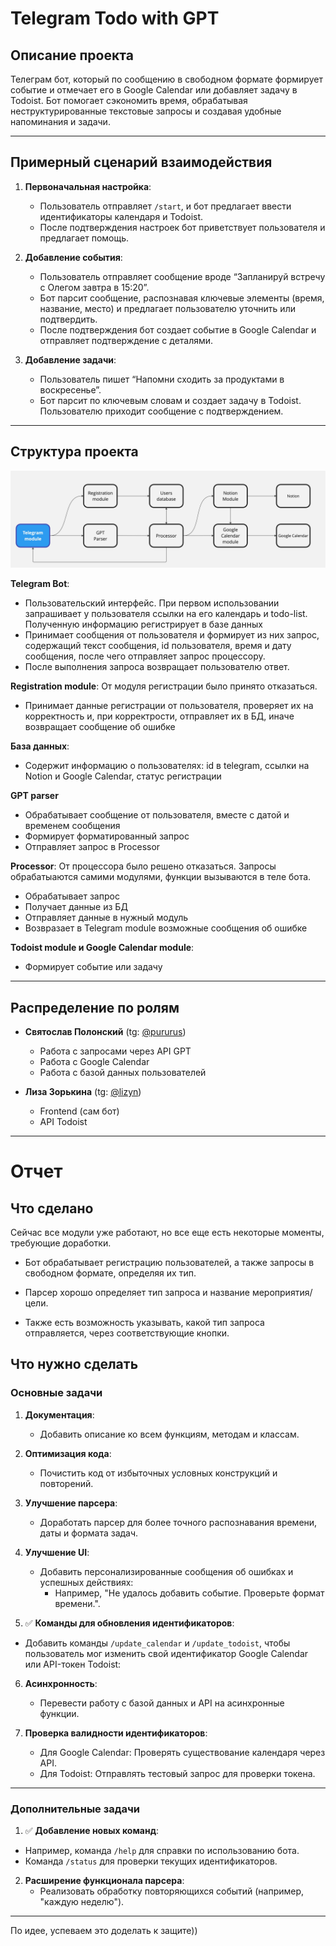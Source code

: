 # Telegram Todo with GPT

## Описание проекта

Телеграм бот, который по сообщению в свободном формате формирует событие и отмечает его в Google Calendar или добавляет задачу в Todoist. Бот помогает сэкономить время, обрабатывая неструктурированные текстовые запросы и создавая удобные напоминания и задачи.

---

## Примерный сценарий взаимодействия

1. **Первоначальная настройка**:
   - Пользователь отправляет `/start`, и бот предлагает ввести идентификаторы календаря и Todoist.
   - После подтверждения настроек бот приветствует пользователя и предлагает помощь.

2. **Добавление события**:
   - Пользователь отправляет сообщение вроде “Запланируй встречу с Олегом завтра в 15:20”.
   - Бот парсит сообщение, распознавая ключевые элементы (время, название, место) и предлагает пользователю уточнить или подтвердить.
   - После подтверждения бот создает событие в Google Calendar и отправляет подтверждение с деталями.

3. **Добавление задачи**:
   - Пользователь пишет “Напомни сходить за продуктами в воскресенье”.
   - Бот парсит по ключевым словам и создает задачу в Todoist. Пользователю приходит сообщение с подтверждением.

---

## Структура проекта

![image](https://github.com/pururus/telegram-todo-with-gpt/blob/main/Todo-with-gpt_structure.jpg)

**Telegram Bot**: 
   - Пользовательский интерфейс. При первом использовании запрашивает у пользователя ссылки на его календарь и todo-list. Полученную информацию регистрирует в базе данных
   - Принимает сообщения от пользователя и формирует из них запрос, содержащий текст сообщения, id пользователя, время и дату сообщения, после чего отправляет запрос процессору.
   - После выполнения запроса возвращает пользователю ответ.

**Registration module**: От модуля регистрации было принято отказаться.
   - Принимает данные регистрации от пользователя, проверяет их на корректность и, при корректрости, отправляет их в БД, иначе возвращает сообщение об ошибке

**База данных**:
   - Содержит информацию о пользователях: id в telegram, ссылки на Notion и Google Calendar, статус регистрации

**GPT parser**
   - Обрабатывает сообщение от пользователя, вместе с датой и временем сообщения
   - Формирует форматированный запрос
   - Отправляет запрос в Processor

**Processor**:
От процессора было решено отказаться. Запросы обрабатыаются самими модулями, функции вызываются в теле бота.
   - Обрабатывает запрос
   - Получает данные из БД
   - Отправляет данные в нужный модуль
   - Возвразает в Telegram module возможные сообщения об ошибке

**Todoist module и Google Calendar module**:
   - Формирует событие или задачу

---

## Распределение по ролям

- **Святослав Полонский** (tg: [@pururus](https://t.me/pururus))
  - Работа с запросами через API GPT
  - Работа с Google Calendar
  - Работа с базой данных пользователей

- **Лиза Зорькина** (tg: [@lizyn](https://t.me/lizyn))
  - Frontend (сам бот)
  - API Todoist

---

# Отчет

## Что сделано

Сейчас все модули уже работают, но все еще есть некоторые моменты, требующие доработки.

- Бот обрабатывает регистрацию пользователей, а также запросы в свободном формате, определяя их тип.

- Парсер хорошо определяет тип запроса и название мероприятия/цели.
 
- Также есть возможность указывать, какой тип запроса отправляется, через соответствующие кнопки.

## Что нужно сделать

### Основные задачи

1. **Документация**:
   - Добавить описание ко всем функциям, методам и классам.

2. **Оптимизация кода**:
   - Почистить код от избыточных условных конструкций и повторений.

3. **Улучшение парсера**:
   - Доработать парсер для более точного распознавания времени, даты и формата задач.

4. **Улучшение UI**:
   - Добавить персонализированные сообщения об ошибках и успешных действиях:
     - Например, "Не удалось добавить событие. Проверьте формат времени.".
  
5.  ✅ **Команды для обновления идентификаторов**:
   - Добавить команды `/update_calendar` и `/update_todoist`, чтобы пользователь мог изменить свой идентификатор Google Calendar или API-токен Todoist:

6. **Асинхронность**:
   - Перевести работу с базой данных и API на асинхронные функции.

7. **Проверка валидности идентификаторов**:
   - Для Google Calendar: Проверять существование календаря через API.
   - Для Todoist: Отправлять тестовый запрос для проверки токена.

---

### Дополнительные задачи

1.  ✅ **Добавление новых команд**:
   - Например, команда `/help` для справки по использованию бота.
   - Команда `/status` для проверки текущих идентификаторов.

2. **Расширение функционала парсера**:
   - Реализовать обработку повторяющихся событий (например, "каждую неделю").

---


По идее, успеваем это доделать к защите))

